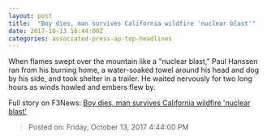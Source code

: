 ```yaml
---
layout: post
title:  "Boy dies, man survives California wildfire 'nuclear blast'"
date: 2017-10-13 16:44:00Z
categories: associated-press-ap-top-headlines
---
```


When flames swept over the mountain like a "nuclear blast," Paul Hanssen ran from his burning home, a water-soaked towel around his head and dog by his side, and took shelter in a trailer. He waited nervously for two long hours as winds howled and embers flew by.


Full story on F3News: [Boy dies, man survives California wildfire 'nuclear blast'](http://www.f3nws.com/n/2ajzrC)

> Posted on: Friday, October 13, 2017 4:44:00 PM
